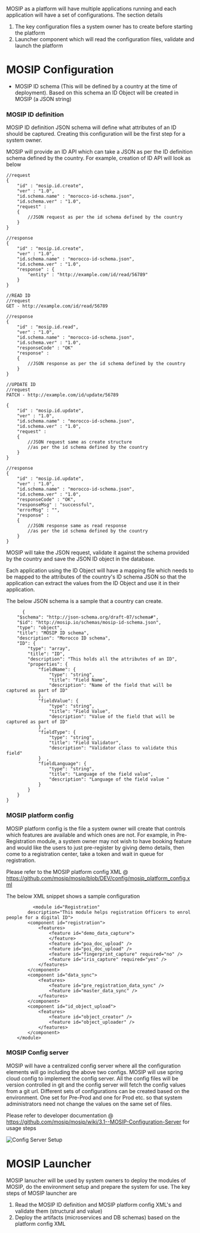 MOSIP as a platform will have multiple applications running and each application will have a set of configurations. The section details 
1. The key configuration files a system owner has to create before starting the platform
2. Launcher component which will read the configuration files, validate and launch the platform

# MOSIP Configuration
- MOSIP ID schema (This will be defined by a country at the time of deployment). Based on this schema an ID Object will be created in MOSIP (a JSON string)

### MOSIP ID definition
MOSIP ID definition JSON schema will define what attributes of an ID should be captured. Creating this configuration will be the first step for a system owner.

MOSIP will provide an ID API which can take a JSON as per the ID definition schema defined by the country. For example, creation of ID API will look as below
```
//request
{
	"id" : "mosip.id.create",
	"ver" : "1.0",
	"id.schema.name" : "morocco-id-schema.json",
	"id.schema.ver" : "1.0",
	"request" : 
	{
		//JSON request as per the id schema defined by the country				
	}
}

//response
{
	"id" : "mosip.id.create",
	"ver" : "1.0",
	"id.schema.name" : "morocco-id-schema.json",
	"id.schema.ver" : "1.0",
	"response" : {
		"entity" : "http://example.com/id/read/56789"
	}
}

//READ ID
//request
GET - http://example.com/id/read/56789

//response
{
	"id" : "mosip.id.read",
	"ver" : "1.0",
	"id.schema.name" : "morocco-id-schema.json",
	"id.schema.ver" : "1.0",
	"responseCode" : "OK"
	"response" : 
	{
		//JSON response as per the id schema defined by the country				
	}
}

//UPDATE ID
//request
PATCH - http://example.com/id/update/56789

{
	"id" : "mosip.id.update",
	"ver" : "1.0",
	"id.schema.name" : "morocco-id-schema.json",
	"id.schema.ver" : "1.0",	
	"request" : 
	{
		//JSON request same as create structure
		//as per the id schema defined by the country				
	}
}

//response
{
	"id" : "mosip.id.update",
	"ver" : "1.0",
	"id.schema.name" : "morocco-id-schema.json",
	"id.schema.ver" : "1.0",
	"responseCode" : "OK",
	"responseMsg" : "successful",
	"errorMsg" : "",	
	"response" : 
	{
		//JSON response same as read response
		//as per the id schema defined by the country				
	}
}
```
MOSIP will take the JSON request, validate it against the schema provided by the country and save the JSON ID object in the database.

Each application using the ID Object will have a mapping file which needs to be mapped to the attributes of the country's ID schema JSON so that the application can extract the values from the ID Object and use it in their application.

The below JSON schema is a sample that a country can create.
```
      {
	"$schema": "http://json-schema.org/draft-07/schema#",
	"$id": "http://mosip.io/schemas/mosip-id-schema.json",
	"type": "object",
	"title": "MOSIP ID schema",
	"description": "Morocco ID schema",
	"ID": {
		"type": "array",
		"title": "ID",
		"description": "This holds all the attributes of an ID",
		"properties": {
			"fieldName": {
				"type": "string",
				"title": "Field Name",
				"description": "Name of the field that will be captured as part of ID"
			},
			"fieldValue": {
				"type": "string",
				"title": "Field Value",
				"description": "Value of the field that will be captured as part of ID"
			} ,
			"fieldType": {
				"type": "string",
				"title": "Field Validator",
				"description": "Validator class to validate this field"
			}  ,
			"fieldLanguage": {
				"type": "string",
				"title": "Language of the field value",
				"description": "Language of the field value "
			}
		}
	}
}
```


### MOSIP platform config
MOSIP platform config is the file a system owner will create that controls which features are available and which ones are not. For example, in Pre-Registration module, a system owner may not wish to have booking feature and would like the users to just pre-register by giving demo details, then come to a registration center, take a token and wait in queue for registration.

Please refer to the MOSIP platform config XML @ https://github.com/mosip/mosip/blob/DEV/config/mosip_platform_config.xml

The below XML snippet shows a sample configuration

              <module id="Registration"
			description="This module helps registration Officers to enrol people for a digital ID">
			<component id="registration">
				<features>
					<feature id="demo_data_capture">
					</feature>
					<feature id="poa_doc_upload" />
					<feature id="poi_doc_upload" />
					<feature id="fingerprint_capture" required="no" />
					<feature id="iris_capture" required="yes" />
				</features>
			</component>
			<component id="data_sync">
				<features>
					<feature id="pre_registration_data_sync" />
					<feature id="master_data_sync" />
				</features>
			</component>
			<component id="id_object_upload">
				<features>
					<feature id="object_creator" />
					<feature id="object_uploader" />
				</features>
			</component>
		</module>

### MOSIP Config server
MOSIP will have a centralized config server where all the configuration elements will go including the above two configs. MOSIP will use spring cloud config to implement the config server. All the config files will be version controlled in git and the config server will fetch the config values from a git url. Different sets of configurations can be created based on the environment. One set for Pre-Prod and one for Prod etc. so that system administrators need not change the values on the same set of files.

Please refer to developer documentation @ https://github.com/mosip/mosip/wiki/3.1--MOSIP-Configuration-Server for usage steps

![Config Server Setup](_images/arch_diagrams/MOSIP_config_server_setup.png)

# MOSIP Launcher
MOSIP lanucher will be used by system owners to deploy the modules of MOSIP, do the environment setup and prepare the system for use. The key steps of MOSIP launcher are

1. Read the MOSIP ID definition and MOSIP platform config XML's and validate them (structural and value)
2. Deploy the artifacts (microservices and DB schemas) based on the platform config XML


